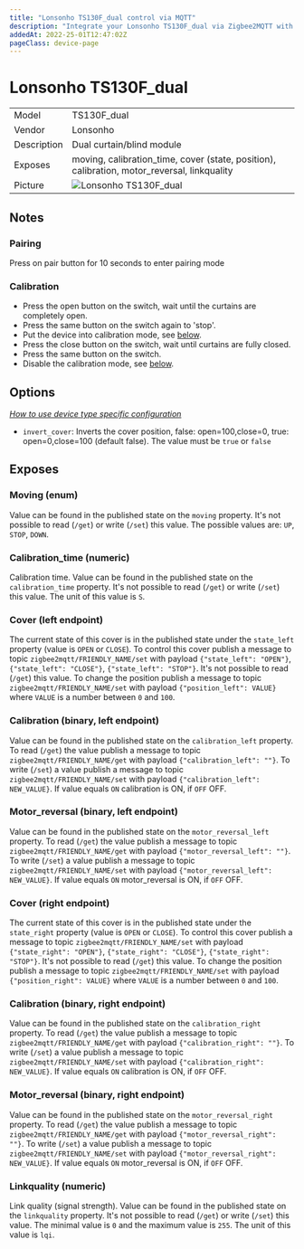 ```yaml
---
title: "Lonsonho TS130F_dual control via MQTT"
description: "Integrate your Lonsonho TS130F_dual via Zigbee2MQTT with whatever smart home infrastructure you are using without the vendor's bridge or gateway."
addedAt: 2022-25-01T12:47:02Z
pageClass: device-page
---
```


<!-- !!!! -->
<!-- ATTENTION: This file is auto-generated through docgen! -->
<!-- You can only edit the "Notes"-Section between the two comment lines "Notes BEGIN" and "Notes END". -->
<!-- Do not use h1 or h2 heading within "## Notes"-Section. -->
<!-- !!!! -->

# Lonsonho TS130F_dual

|     |     |
|-----|-----|
| Model | TS130F_dual  |
| Vendor  | Lonsonho  |
| Description | Dual curtain/blind module |
| Exposes | moving, calibration_time, cover (state, position), calibration, motor_reversal, linkquality |
| Picture | ![Lonsonho TS130F_dual](https://www.zigbee2mqtt.io/images/devices/TS130F_dual.jpg) |


<!-- Notes BEGIN: You can edit here. Add "## Notes" headline if not already present. -->
## Notes

### Pairing
Press on pair button for 10 seconds to enter pairing mode

### Calibration

* Press the open button on the switch, wait until the curtains are completely open.
* Press the same button on the switch again to 'stop'.
* Put the device into calibration mode, see [below](#calibration-binary).
* Press the close button on the switch, wait until curtains are fully closed.
* Press the same button on the switch.
* Disable the calibration mode, see [below](#calibration-binary).
<!-- Notes END: Do not edit below this line -->


## Options
*[How to use device type specific configuration](../zigbee2mqtt.io/docs/guide/configuration/devices-groups.md#specific-device-options)*

* `invert_cover`: Inverts the cover position, false: open=100,close=0, true: open=0,close=100 (default false). The value must be `true` or `false`


## Exposes

### Moving (enum)
Value can be found in the published state on the `moving` property.
It's not possible to read (`/get`) or write (`/set`) this value.
The possible values are: `UP`, `STOP`, `DOWN`.

### Calibration_time (numeric)
Calibration time.
Value can be found in the published state on the `calibration_time` property.
It's not possible to read (`/get`) or write (`/set`) this value.
The unit of this value is `S`.

### Cover (left endpoint)
The current state of this cover is in the published state under the `state_left` property (value is `OPEN` or `CLOSE`).
To control this cover publish a message to topic `zigbee2mqtt/FRIENDLY_NAME/set` with payload `{"state_left": "OPEN"}`, `{"state_left": "CLOSE"}`, `{"state_left": "STOP"}`.
It's not possible to read (`/get`) this value.
To change the position publish a message to topic `zigbee2mqtt/FRIENDLY_NAME/set` with payload `{"position_left": VALUE}` where `VALUE` is a number between `0` and `100`.

### Calibration (binary, left endpoint)
Value can be found in the published state on the `calibration_left` property.
To read (`/get`) the value publish a message to topic `zigbee2mqtt/FRIENDLY_NAME/get` with payload `{"calibration_left": ""}`.
To write (`/set`) a value publish a message to topic `zigbee2mqtt/FRIENDLY_NAME/set` with payload `{"calibration_left": NEW_VALUE}`.
If value equals `ON` calibration is ON, if `OFF` OFF.

### Motor_reversal (binary, left endpoint)
Value can be found in the published state on the `motor_reversal_left` property.
To read (`/get`) the value publish a message to topic `zigbee2mqtt/FRIENDLY_NAME/get` with payload `{"motor_reversal_left": ""}`.
To write (`/set`) a value publish a message to topic `zigbee2mqtt/FRIENDLY_NAME/set` with payload `{"motor_reversal_left": NEW_VALUE}`.
If value equals `ON` motor_reversal is ON, if `OFF` OFF.

### Cover (right endpoint)
The current state of this cover is in the published state under the `state_right` property (value is `OPEN` or `CLOSE`).
To control this cover publish a message to topic `zigbee2mqtt/FRIENDLY_NAME/set` with payload `{"state_right": "OPEN"}`, `{"state_right": "CLOSE"}`, `{"state_right": "STOP"}`.
It's not possible to read (`/get`) this value.
To change the position publish a message to topic `zigbee2mqtt/FRIENDLY_NAME/set` with payload `{"position_right": VALUE}` where `VALUE` is a number between `0` and `100`.

### Calibration (binary, right endpoint)
Value can be found in the published state on the `calibration_right` property.
To read (`/get`) the value publish a message to topic `zigbee2mqtt/FRIENDLY_NAME/get` with payload `{"calibration_right": ""}`.
To write (`/set`) a value publish a message to topic `zigbee2mqtt/FRIENDLY_NAME/set` with payload `{"calibration_right": NEW_VALUE}`.
If value equals `ON` calibration is ON, if `OFF` OFF.

### Motor_reversal (binary, right endpoint)
Value can be found in the published state on the `motor_reversal_right` property.
To read (`/get`) the value publish a message to topic `zigbee2mqtt/FRIENDLY_NAME/get` with payload `{"motor_reversal_right": ""}`.
To write (`/set`) a value publish a message to topic `zigbee2mqtt/FRIENDLY_NAME/set` with payload `{"motor_reversal_right": NEW_VALUE}`.
If value equals `ON` motor_reversal is ON, if `OFF` OFF.

### Linkquality (numeric)
Link quality (signal strength).
Value can be found in the published state on the `linkquality` property.
It's not possible to read (`/get`) or write (`/set`) this value.
The minimal value is `0` and the maximum value is `255`.
The unit of this value is `lqi`.

